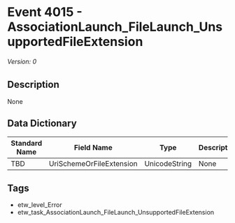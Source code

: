# Event 4015 - AssociationLaunch_FileLaunch_UnsupportedFileExtension
###### Version: 0

## Description
None

## Data Dictionary
|Standard Name|Field Name|Type|Description|Sample Value|
|---|---|---|---|---|
|TBD|UriSchemeOrFileExtension|UnicodeString|None|`None`|

## Tags
* etw_level_Error
* etw_task_AssociationLaunch_FileLaunch_UnsupportedFileExtension